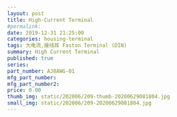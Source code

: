 ```yaml
---
layout: post
title: High-Current Terminal
#permalink: 
date: 2019-12-31 21:25:00
categories: housing-terminal
tags: 大电流,接线耳 Faston Terminal (DIN)
summary: High Current Terminal
published: true 
series: 
part_number: AJ8AWG-01
mfg_part_number: 
mfg_part_number2: 
price: 0.00
thumb_img: static/202006/209-thumb-20200629081804.jpg
small_img: static/202006/209-20200629081804.jpg
---
```



